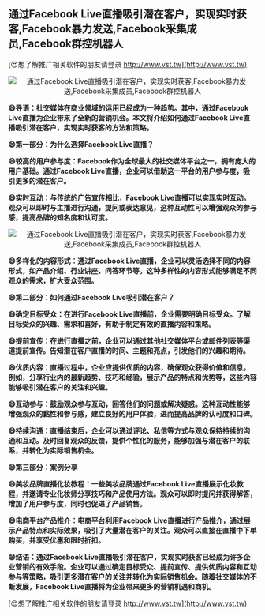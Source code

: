 ## **通过Facebook Live直播吸引潜在客户，实现实时获客,Facebook暴力发送,Facebook采集成员,Facebook群控机器人**

[😍想了解推广相关软件的朋友请登录 http://www.vst.tw](http://www.vst.tw)

 <center><img src="https://vst.tw/MP4/tuiguang/png/6.png" alt="通过Facebook Live直播吸引潜在客户，实现实时获客,Facebook暴力发送,Facebook采集成员,Facebook群控机器人"></center>

**😄导语：社交媒体在商业领域的运用已经成为一种趋势。其中，通过Facebook Live直播为企业带来了全新的营销机会。本文将介绍如何通过Facebook Live直播吸引潜在客户，实现实时获客的方法和策略。**

**😄第一部分：为什么选择Facebook Live直播？**

**😄较高的用户参与度：Facebook作为全球最大的社交媒体平台之一，拥有庞大的用户基础。通过Facebook Live直播，企业可以借助这一平台的用户参与度，吸引更多的潜在客户。**

**😄实时互动：与传统的广告宣传相比，Facebook Live直播可以实现实时互动。观众可以即时与主播进行沟通，提问或表达意见，这种互动性可以增强观众的参与感，提高品牌的知名度和认可度。**

 <center><img src="https://vst.tw/MP4/tuiguang/png/3.png" alt="通过Facebook Live直播吸引潜在客户，实现实时获客,Facebook暴力发送,Facebook采集成员,Facebook群控机器人"></center>

**😄多样化的内容形式：通过Facebook Live直播，企业可以灵活选择不同的内容形式，如产品介绍、行业讲座、问答环节等。这种多样性的内容形式能够满足不同观众的需求，扩大受众范围。**

**😄第二部分：如何通过Facebook Live吸引潜在客户？**

**😄确定目标受众：在进行Facebook Live直播前，企业需要明确目标受众。了解目标受众的兴趣、需求和喜好，有助于制定有效的直播内容和策略。**

**😄提前宣传：在进行直播之前，企业可以通过其他社交媒体平台或邮件列表等渠道提前宣传。告知潜在客户直播的时间、主题和亮点，引发他们的兴趣和期待。**

**😄优质内容：直播过程中，企业应提供优质的内容，确保观众获得价值和信息。例如，分享行业内的最新趋势、技巧和经验，展示产品的特点和优势等，这些内容能够吸引潜在客户的关注和兴趣。**

**😄互动参与：鼓励观众参与互动，回答他们的问题或解决疑惑。这种互动性能够增强观众的黏性和参与感，建立良好的用户体验，进而提高品牌的认可度和口碑。**

**😄持续沟通：直播结束后，企业可以通过评论、私信等方式与观众保持持续的沟通和互动。及时回复观众的反馈，提供个性化的服务，能够加强与潜在客户的联系，并转化为实际销售机会。**

**😄第三部分：案例分享**

**😄美妆品牌直播化妆教程：一些美妆品牌通过Facebook Live直播展示化妆教程，并邀请专业化妆师分享技巧和产品使用方法。观众可以即时提问并获得解答，增加了用户参与度，同时也促进了产品销售。**

**😄电商平台产品推介：电商平台利用Facebook Live直播进行产品推介，通过展示产品特点和实际效果，吸引了大量潜在客户的关注。观众可以直接在直播中下单购买，并享受优惠和限时折扣。**

**😄结语：通过Facebook Live直播吸引潜在客户，实现实时获客已经成为许多企业营销的有效手段。企业可以通过确定目标受众、提前宣传、提供优质内容和互动参与等策略，吸引更多潜在客户的关注并转化为实际销售机会。随着社交媒体的不断发展，Facebook Live直播将为企业带来更多的营销机遇和商机。**

[😍想了解推广相关软件的朋友请登录 http://www.vst.tw](http://www.vst.tw)



